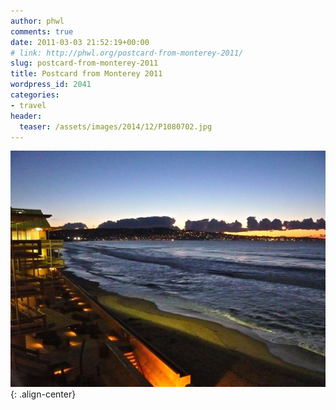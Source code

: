 ```yaml
---
author: phwl
comments: true
date: 2011-03-03 21:52:19+00:00
# link: http://phwl.org/postcard-from-monterey-2011/
slug: postcard-from-monterey-2011
title: Postcard from Monterey 2011
wordpress_id: 2041
categories:
- travel
header:
  teaser: /assets/images/2014/12/P1080702.jpg
---
```


![](/assets/images/2014/12/P1080702.jpg){: .align-center}
